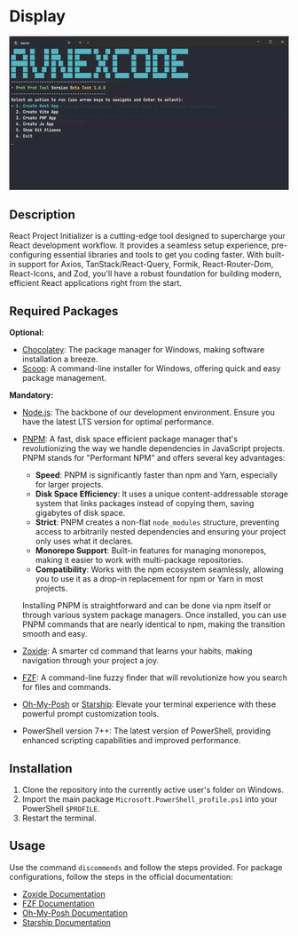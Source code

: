 # Display

![Tool Banner](./docs/images/display.png)

## Description

React Project Initializer is a cutting-edge tool designed to supercharge your React development workflow. It provides a seamless setup experience, pre-configuring essential libraries and tools to get you coding faster. With built-in support for Axios, TanStack/React-Query, Formik, React-Router-Dom, React-Icons, and Zod, you'll have a robust foundation for building modern, efficient React applications right from the start.

## Required Packages

**Optional:**
- [Chocolatey](https://chocolatey.org/install): The package manager for Windows, making software installation a breeze.
- [Scoop](https://scoop.sh/): A command-line installer for Windows, offering quick and easy package management.

**Mandatory:**
- [Node.js](https://nodejs.org/en/download/package-manager): The backbone of our development environment. Ensure you have the latest LTS version for optimal performance.
- [PNPM](https://pnpm.io/id/installation): A fast, disk space efficient package manager that's revolutionizing the way we handle dependencies in JavaScript projects. PNPM stands for "Performant NPM" and offers several key advantages:

  - **Speed**: PNPM is significantly faster than npm and Yarn, especially for larger projects.
  - **Disk Space Efficiency**: It uses a unique content-addressable storage system that links packages instead of copying them, saving gigabytes of disk space.
  - **Strict**: PNPM creates a non-flat `node_modules` structure, preventing access to arbitrarily nested dependencies and ensuring your project only uses what it declares.
  - **Monorepo Support**: Built-in features for managing monorepos, making it easier to work with multi-package repositories.
  - **Compatibility**: Works with the npm ecosystem seamlessly, allowing you to use it as a drop-in replacement for npm or Yarn in most projects.

  Installing PNPM is straightforward and can be done via npm itself or through various system package managers. Once installed, you can use PNPM commands that are nearly identical to npm, making the transition smooth and easy.
- [Zoxide](https://github.com/ajeetdsouza/zoxide): A smarter cd command that learns your habits, making navigation through your project a joy.
- [FZF](https://github.com/junegunn/fzf): A command-line fuzzy finder that will revolutionize how you search for files and commands.
- [Oh-My-Posh](https://ohmyposh.dev/docs/installation/windows) or [Starship](https://starship.rs/guide/): Elevate your terminal experience with these powerful prompt customization tools.
- PowerShell version 7++: The latest version of PowerShell, providing enhanced scripting capabilities and improved performance.

## Installation

1. Clone the repository into the currently active user's folder on Windows.
2. Import the main package `Microsoft.PowerShell_profile.ps1` into your PowerShell `$PROFILE`.
3. Restart the terminal.

## Usage

Use the command `discommends` and follow the steps provided. For package configurations, follow the steps in the official documentation:
- [Zoxide Documentation](https://github.com/ajeetdsouza/zoxide)
- [FZF Documentation](https://github.com/junegunn/fzf)
- [Oh-My-Posh Documentation](https://ohmyposh.dev/docs/installation/prompt)
- [Starship Documentation](https://starship.rs/config/)
